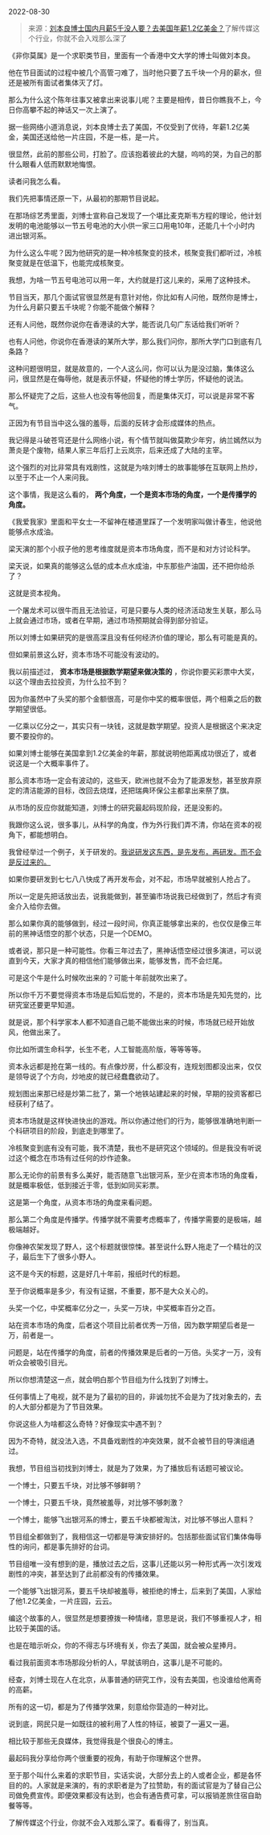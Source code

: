 2022-08-30

> 来源：[刘本良博士国内月薪5千没人要？去美国年薪1.2亿美金？](http://mp.weixin.qq.com/s?__biz=MzU0MjYwNDU2Mw==&mid=2247507407&idx=1&sn=1e801d1e4ff8f1dfbcf89324cb50562c&chksm=fb1ab1b3cc6d38a50b3d25db94a3f54d78e3be272e71e92968ae9811dc7c864b5b887866b144&scene=27#wechat_redirect)
> ​了解传媒这个行业，你就不会入戏那么深了

《非你莫属》是一个求职类节目，里面有一个香港中文大学的博士叫做刘本良。  

  

他在节目面试的过程中被几个高管刁难了，当时他只要了五千块一个月的薪水，但还是被所有面试者集体灭了灯。  

  

那么为什么这个陈年往事又被拿出来说事儿呢？主要是相传，昔日你瞧我不上，今日你高攀不起的神话又一次上演了。  

  

据一些网络小道消息说，刘本良博士去了美国，不仅受到了优待，年薪1.2亿美金，美国还送给他一片庄园，不是一栋，是一片。

  

很显然，此前的那些公司，打脸了。应该抱着彼此的大腿，呜呜的哭，为自己的那什么眼看人低而默默地悔恨。

  

读者问我怎么看。  

  

我们先把事情还原一下，从最初的那期节目说起。  

  

在那场综艺秀里面，刘博士宣称自己发现了一个堪比麦克斯韦方程的理论，他计划发明的电池能够以一节五号电池的大小供一家三口用电10年，还能几十个小时内进出银河系。

  

为什么这么牛呢？因为他研究的是一种冷核聚变的技术，核聚变我们都听过，冷核聚变就是在低温下，也能完成核聚变。  

  

我想，为啥一节五号电池可以用一年，大约就是打这儿来的，采用了这种技术。  

  

节目当天，那几个面试官很显然是有意针对他，你比如有人问他，既然你是博士，为什么月薪只要五千块呢？你能不能做个解释？  

  

还有人问他，既然你说你在香港读的大学，能否说几句广东话给我们听听？

  

也有人问他，你说你在香港读的某所大学，那么我们问你，那所大学门口到底有几条路？

  

这种问题很明显，就是故意的，一个人这么问，你可以认为是没过脑，集体这么问，很显然是在侮辱他，就是表示怀疑，怀疑他的博士学历，怀疑他的说法。  

  

那么怀疑完了之后，这些人也没有等他回复，而是集体灭灯，可以说是非常不客气。  

  

正因为有节目当中这么强的羞辱，后面的反转才会形成媒体的热点。  

  

我记得是斗破苍穹还是什么网络小说，有个情节就叫做莫欺少年穷，纳兰嫣然以为萧炎是个废物，结果人家三年后打上云岚宗，后来还成了大陆的主宰。

  

这个强烈的对比非常具有戏剧性，这就是为啥刘博士的故事能够在互联网上热炒，以至于不止一个人来问我。  

  

这个事情，我是这么看的， **两个角度，一个是资本市场的角度，一个是传播学的角度。**  

  

《我爱我家》里面和平女士一不留神在楼道里踩了一个发明家叫做计春生，他说他能够点水成油。

  

梁天演的那个小叔子他的思考维度就是资本市场角度，而不是和对方讨论科学。  

  

梁天说，如果真的能够这么低的成本点水成油，中东那些产油国，还不把你给杀了？

  

这就是资本视角。  

  

一个屠龙术可以很牛而且无法验证，可是只要与人类的经济活动发生关联，那么马上就会通过市场，或者在早期，通过市场预期就会得到部分验证。

  

所以刘博士如果研究的是很高深且没有任何经济价值的理论，那么有可能是真的。  

  

但如果前景这么好，资本市场不可能没有波动的。  

  

我以前描述过， **资本市场是根据数学期望来做决策的** ，你说你要买彩票中大奖，以这个理由去拉投资，为什么拉不到？  

  

因为你虽然中了头奖的那个金额很高，可是你中奖的概率很低，两个相乘之后的数学期望很低。

  

一亿乘以亿分之一，其实只有一块钱，这就是数学期望。投资人是根据这个来决定要不要投你的。

  

如果刘博士能够在美国拿到1.2亿美金的年薪，那就说明他距离成功很近了，或者说这是一个大概率事件了。  

  

那么资本市场一定会有波动的，这些天，欧洲也就不会为了能源发愁，甚至放弃原定的清洁能源的目标，改回去烧煤，还把瑞典环保公主都拿出来祭了旗。  

  

从市场的反应你就能知道，刘博士的研究最起码现阶段，还是没影的。  

  

我跟你这么说，很多事儿，从科学的角度，作为外行我们弄不清，你站在资本的视角下，都能想明白。  

  

我曾经举过一个例子，关于研发的。[我说研发这东西，是先发布，再研发。而不会是反过来的。](http://mp.weixin.qq.com/s?__biz=MzU0MjYwNDU2Mw==&mid=2247507339&idx=1&sn=1da273ca6f7694bd9240229b308d6dd4&chksm=fb1ab1f7cc6d38e171704aaa9733934657795707ddb0094fc67768f22c2309713c0d5169a42b&scene=21#wechat_redirect)

  

如果你要研发到七七八八快成了再开发布会，对不起，市场早就被别人抢占了。  

  

所以一定是先把话放出去，说我能做到，甚至骗市场说我已经做到了，然后才有资金介入给你去做。  

  

那么如果你真的能够做到，经过一段时间，你真正能够拿出来的，也仅仅是像三年前的黑神话悟空的那个状态，只是一个DEMO。  

  

或者说，那只是一种可能性。你看三年过去了，黑神话悟空经过很多演进，可以说直到今天，大家才真的相信他们能够做出来，能够发售，而不会烂尾。  

  

可是这个牛是什么时候吹出来的？可能十年前就吹出来了。  

  

所以你千万不要觉得资本市场是后知后觉的，不是的，资本市场是先知先觉的，比研究室还要更早知道。  

  

就是说，那个科学家本人都不知道自己能不能做出来的时候，市场就已经开始放风，他做出来了。  

  

你比如所谓生命科学，长生不老，人工智能高阶版，等等等等。  

  

资本永远都是抢在第一线的。有点像炒房，什么都没有，连规划图都没出来，仅仅是领导说了个方向，炒地皮的就已经蠢蠢欲动了。  

  

规划图出来那已经是炒第二批了，第一个地铁站建起来的时候，早期的投资客都已经获利了结了。  

  

资本市场就是这样快进快出的游戏。所以你通过他们的行为，能够很准确地判断一个科研项目的阶段，到底走到哪里了。  

  

冷核聚变到底有没有可能，我不清楚，我也不是研究这个领域的。但是我没有听说过这个概念在市场有过任何的炒作迹象。  

  

那么无论你的前景有多么美好，能否随意飞出银河系，至少在资本市场的角度看，就是概率极低，低到接近于零，低到如同买彩票。  

  

这是第一个角度，从资本市场的角度来看问题。  

  

那么第二个角度是传播学。传播学就不需要考虑概率了，传播学需要的是极端，越极端越好。

  

你像神农架发现了野人，这个标题就很惊悚。甚至说什么野人拖走了一个精壮的汉子，最后生下了很多小野人。  

  

这不是今天的标题，这是好几十年前，报纸时代的标题。  

  

至于你说概率是多少，有没有证据，不重要，那不是大众关心的。

  

头奖一个亿，中奖概率亿分之一，头奖一万块，中奖概率百分之百。  

  

站在资本市场的角度，后者这个项目比前者优秀一万倍，因为数学期望后者是一万，前者是一。

  

问题是，站在传播学的角度，前者的传播效果是后者的一万倍。头奖才一万，没有听众会被吸引目光。  

  

所以你想清楚这一点，就会明白那个节目组为什么找到了刘博士。  

  

任何事情上了电视，就不是为了最初的目的，非诚勿扰不会是为了找对象去的，去的人大部分都是为了节目效果。  

  

你说这些人为啥都这么奇特？好像现实中遇不到？  

  

因为不奇特，就没法入选，不具备戏剧性的冲突效果，就不会被节目的导演组通过。  

  

我想，节目组当初找到刘博士，就是为了效果，为了播放后有话题可被议论。  

  

一个博士，只要五千块，对比够不够鲜明？

一个博士，只要五千块，竟然被羞辱，对比够不够刺激？

一个博士，能够飞出银河系的博士，要五千块都被淘汰，对比够不够出人意料？

  

节目组全都做到了，我相信这一切都是导演安排好的。包括那些面试官们集体侮辱性的询问，都是事先排好的台词。  

  

节目组唯一没有想到的是，播放过去之后，这事儿还能以另一种形式再一次引发戏剧性的冲突，甚至达到了此前都没有的传播效果。  

  

一个能够飞出银河系，要五千块却被羞辱，被拒绝的博士，后来到了美国，人家给了他1.2亿美金，一片庄园，云云。  

  

编这个故事的人，很显然是想要撩拨一种情绪，意思是说，我们不够重视人才，相比较于美国的话。  

  

也是在暗示听众，你的不得志与环境有关，你去了美国，就会被众星捧月。  

  

看过我前面资本市场那段分析的人，早就该明白，这事儿是不可能的。  

  

经查，刘博士现在人在北京，从事普通的研究工作，没有去美国，也没谁给他离奇的高薪。

  

所有的这一切，都是为了传播学效果，刻意给你营造的一种对比。

  

说到底，网民只是一如既往的被利用了人性的特征，被耍了一遍又一遍。  

  

相比较于那些无良媒体，我觉得我是个很良心的博主。  

  

最起码我分享给你两个很重要的视角，有助于你理解这个世界。  

  

至于那个叫什么来着的求职节目，实话实说，大部分去上的人或者企业，都是各怀目的的。人家就是来演的，有的求职者是为了拉赞助，有的面试官是为了替自己公司做免费宣传。即便效果都没有达到，也会有通告费可拿，可以报销差旅住宿自助餐等等。

  

了解传媒这个行业，你就不会入戏那么深了。看看得了，别当真。

